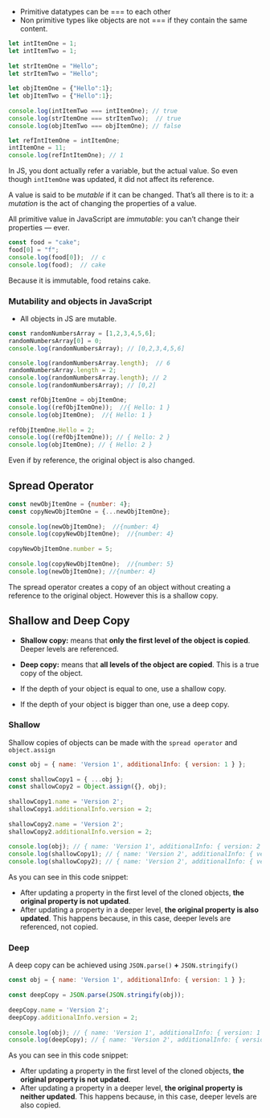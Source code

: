 
- Primitive datatypes can be ===  to each other
- Non primitive types like objects are not === if they contain the same content.


```js
let intItemOne = 1;  
let intItemTwo = 1;  
  
let strItemOne = "Hello";  
let strItemTwo = "Hello";  
  
let objItemOne = {"Hello":1};  
let objItemTwo = {"Hello":1};  
  
console.log(intItemTwo === intItemOne); // true  
console.log(strItemOne === strItemTwo);  // true
console.log(objItemTwo === objItemOne); // false
```


```js
let refIntItemOne = intItemOne;  
intItemOne = 11;  
console.log(refIntItemOne); // 1
```

In JS, you dont actually refer a variable, but the actual value. So even though `intItemOne` was updated, it did not affect its reference.



A value is said to be _mutable_ if it can be changed. That’s all there is to it: a _mutation_ is the act of changing the properties of a value.

All primitive value in JavaScript are _immutable_: you can’t change their properties — ever. 


```js
const food = "cake";  
food[0] = "f";  
console.log(food[0]);  // c
console.log(food);  // cake
```

Because it is immutable, food retains cake.


### Mutability and objects in JavaScript

- All objects in JS are mutable. 

```js
const randomNumbersArray = [1,2,3,4,5,6];  
randomNumbersArray[0] = 0;  
console.log(randomNumbersArray); // [0,2,3,4,5,6]
```

```js
console.log(randomNumbersArray.length);  // 6
randomNumbersArray.length = 2;  
console.log(randomNumbersArray.length); // 2
console.log(randomNumbersArray); // [0,2]
```

```js
const refObjItemOne = objItemOne;  
console.log((refObjItemOne));  //{ Hello: 1 }
console.log(objItemOne);  //{ Hello: 1 }
  
refObjItemOne.Hello = 2;  
console.log((refObjItemOne)); // { Hello: 2 }  
console.log(objItemOne); // { Hello: 2 }
```

Even if by reference, the original object is also changed.


## Spread Operator

```js
const newObjItemOne = {number: 4};  
const copyNewObjItemOne = {...newObjItemOne};  
  
console.log(newObjItemOne);  //{number: 4}
console.log(copyNewObjItemOne);  //{number: 4}
  
copyNewObjItemOne.number = 5;  
  
console.log(copyNewObjItemOne);  //{number: 5}
console.log(newObjItemOne); //{number: 4}
```

The spread operator creates a copy of an object without creating a reference to the original object.
However this is a shallow copy.


## Shallow and Deep Copy

- **Shallow copy:** means that **only the first level of the object is copied**. Deeper levels are referenced.
- **Deep copy:** means that **all levels of the object are copied**. This is a true copy of the object.

- If the depth of your object is equal to one, use a shallow copy.
- If the depth of your object is bigger than one, use a deep copy.

### Shallow 

Shallow copies of objects can be made with the `spread operator` and `object.assign`

```js
const obj = { name: 'Version 1', additionalInfo: { version: 1 } };  
  
const shallowCopy1 = { ...obj };  
const shallowCopy2 = Object.assign({}, obj);  
  
shallowCopy1.name = 'Version 2';  
shallowCopy1.additionalInfo.version = 2;  
  
shallowCopy2.name = 'Version 2';  
shallowCopy2.additionalInfo.version = 2;  
  
console.log(obj); // { name: 'Version 1', additionalInfo: { version: 2 } }  
console.log(shallowCopy1); // { name: 'Version 2', additionalInfo: { version: 2 } }  
console.log(shallowCopy2); // { name: 'Version 2', additionalInfo: { version: 2 } }
```


As you can see in this code snippet:

- After updating a property in the first level of the cloned objects, **the original property is not updated**.
- After updating a property in a deeper level, **the original property is also updated**. This happens because, in this case, deeper levels are referenced, not copied.


### Deep

A deep copy can be achieved using `JSON.parse()` **+** `JSON.stringify()`

```js
const obj = { name: 'Version 1', additionalInfo: { version: 1 } };  
  
const deepCopy = JSON.parse(JSON.stringify(obj));  
  
deepCopy.name = 'Version 2';  
deepCopy.additionalInfo.version = 2;  
  
console.log(obj); // { name: 'Version 1', additionalInfo: { version: 1 } }  
console.log(deepCopy); // { name: 'Version 2', additionalInfo: { version: 2 } }
```


As you can see in this code snippet:

- After updating a property in the first level of the cloned objects, **the original property is not updated**.
- After updating a property in a deeper level, **the original property is neither updated**. This happens because, in this case, deeper levels are also copied.
